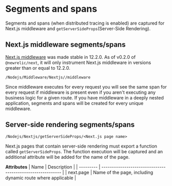 # Segments and spans

Segments and spans (when distributed tracing is enabled) are captured for Next.js middleware and `getServerSideProps`(Server-Side Rendering).

## Next.js middleware segments/spans

[Next.js middleware](https://nextjs.org/docs/middleware) was made stable in 12.2.0.  As of v0.2.0 of `@newrelic/next`, it will only instrument Next.js middleware in versions greater than or equal to 12.2.0.

`/Nodejs/Middleware/Nextjs//middleware`

Since middleware executes for every request you will see the same span for every request if middleware is present even if you aren't executing any business logic for a given route.  If you have middleware in a deeply nested application, segments and spans will be created for every unique middleware.

## Server-side rendering segments/spans

`/Nodejs/Nextjs/getServerSideProps/<Next.js page name>`

Next.js pages that contain server-side rendering must export a function called `getServerSideProps`. The function execution will be captured and an additional attribute will be added for the name of the page.

**Attributes**
| Name      | Description                                                |
| --------- | ---------------------------------------------------------- |
| next.page | Name of the page, including dynamic route where applicable |

